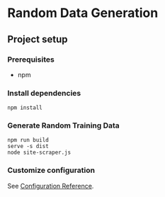 # Random Data Generation

## Project setup
### Prerequisites

- npm

### Install dependencies
```
npm install
```

### Generate Random Training Data
```
npm run build
serve -s dist
node site-scraper.js
```

### Customize configuration
See [Configuration Reference](https://cli.vuejs.org/config/).
